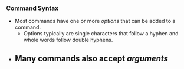 ### Command Syntax

- Most commands have one or more *options* that can be added to a command.
	- Options typically are single characters that follow a hyphen and whole words follow double hyphens.
- Many commands also accept *arguments*
	- 
